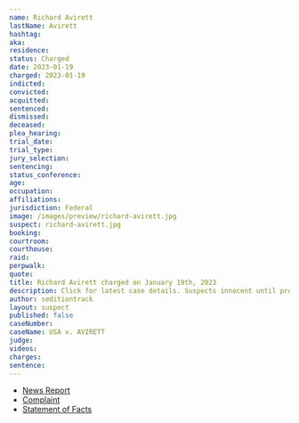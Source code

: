 ```yaml
---
name: Richard Avirett
lastName: Avirett
hashtag:
aka:
residence:
status: Charged
date: 2023-01-19
charged: 2023-01-19
indicted:
convicted:
acquitted:
sentenced:
dismissed:
deceased:
plea_hearing:
trial_date:
trial_type:
jury_selection:
sentencing:
status_conference:
age:
occupation:
affiliations:
jurisdiction: Federal
image: /images/preview/richard-avirett.jpg
suspect: richard-avirett.jpg
booking:
courtroom:
courthouse:
raid:
perpwalk:
quote:
title: Richard Avirett charged on January 19th, 2023
description: Click for latest case details. Suspects innocent until proven guilty.
author: seditiontrack
layout: suspect
published: false
caseNumber: 
caseName: USA v. AVIRETT
judge:
videos:
charges:
sentence:
---
```

- [News Report]()
- [Complaint](https://www.justice.gov/usao-dc/case-multi-defendant/file/1567476/download)
- [Statement of Facts](https://www.justice.gov/usao-dc/case-multi-defendant/file/1567471/download)

